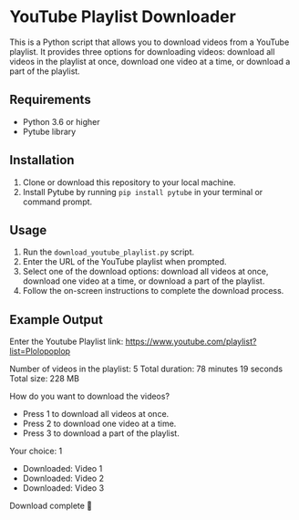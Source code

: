 # YouTube Playlist Downloader

This is a Python script that allows you to download videos from a YouTube playlist. It provides three options for downloading videos: download all videos in the playlist at once, download one video at a time, or download a part of the playlist.

## Requirements

- Python 3.6 or higher
- Pytube library

## Installation

1. Clone or download this repository to your local machine.
2. Install Pytube by running `pip install pytube` in your terminal or command prompt.

## Usage

1. Run the `download_youtube_playlist.py` script.
2. Enter the URL of the YouTube playlist when prompted.
3. Select one of the download options: download all videos at once, download one video at a time, or download a part of the playlist.
4. Follow the on-screen instructions to complete the download process.

## Example Output

Enter the Youtube Playlist link: https://www.youtube.com/playlist?list=Plolopoplop

Number of videos in the playlist: 5
Total duration: 78 minutes 19 seconds
Total size: 228 MB

How do you want to download the videos?

- Press 1 to download all videos at once.
- Press 2 to download one video at a time.
- Press 3 to download a part of the playlist.

Your choice: 1

- Downloaded: Video 1
- Downloaded: Video 2
- Downloaded: Video 3

Download complete 🎉
